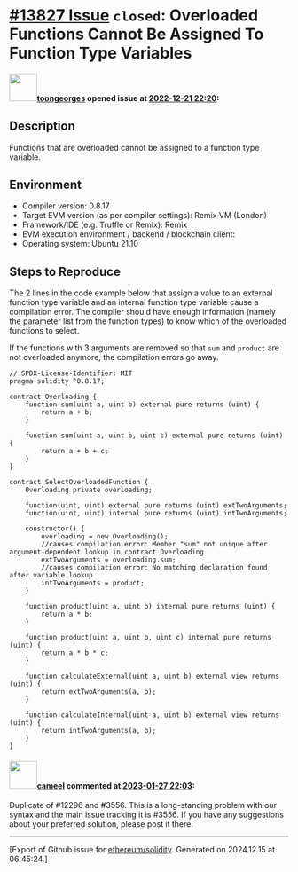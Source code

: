 # [\#13827 Issue](https://github.com/ethereum/solidity/issues/13827) `closed`: Overloaded Functions Cannot Be Assigned To Function Type Variables

#### <img src="https://avatars.githubusercontent.com/u/6784449?v=4" width="50">[toongeorges](https://github.com/toongeorges) opened issue at [2022-12-21 22:20](https://github.com/ethereum/solidity/issues/13827):

## Description

Functions that are overloaded cannot be assigned to a function type variable.

## Environment

- Compiler version: 0.8.17
- Target EVM version (as per compiler settings): Remix VM (London)
- Framework/IDE (e.g. Truffle or Remix): Remix
- EVM execution environment / backend / blockchain client:
- Operating system: Ubuntu 21.10

## Steps to Reproduce

The 2 lines in the code example below that assign a value to an external function type variable and an internal function type variable cause a compilation error.  The compiler should have enough information (namely the parameter list from the function types) to know which of the overloaded functions to select.

If the functions with 3 arguments are removed so that `sum` and `product` are not overloaded anymore, the compilation errors go away.

```solidity
// SPDX-License-Identifier: MIT
pragma solidity ^0.8.17;

contract Overloading {
    function sum(uint a, uint b) external pure returns (uint) {
        return a + b;
    }

    function sum(uint a, uint b, uint c) external pure returns (uint) {
        return a + b + c;
    }
}

contract SelectOverloadedFunction {
    Overloading private overloading;

    function(uint, uint) external pure returns (uint) extTwoArguments;
    function(uint, uint) internal pure returns (uint) intTwoArguments;

    constructor() {
        overloading = new Overloading();
        //causes compilation error: Member "sum" not unique after argument-dependent lookup in contract Overloading
        extTwoArguments = overloading.sum;
        //causes compilation error: No matching declaration found after variable lookup
        intTwoArguments = product;
    }

    function product(uint a, uint b) internal pure returns (uint) {
        return a * b;
    }

    function product(uint a, uint b, uint c) internal pure returns (uint) {
        return a * b * c;
    }

    function calculateExternal(uint a, uint b) external view returns (uint) {
        return extTwoArguments(a, b);
    }

    function calculateInternal(uint a, uint b) external view returns (uint) {
        return intTwoArguments(a, b);
    }
}
```


#### <img src="https://avatars.githubusercontent.com/u/137030?v=4" width="50">[cameel](https://github.com/cameel) commented at [2023-01-27 22:03](https://github.com/ethereum/solidity/issues/13827#issuecomment-1407121280):

Duplicate of #12296 and #3556. This is a long-standing problem with our syntax and the main issue tracking it is #3556. If you have any suggestions about your preferred solution, please post it there.


-------------------------------------------------------------------------------



[Export of Github issue for [ethereum/solidity](https://github.com/ethereum/solidity). Generated on 2024.12.15 at 06:45:24.]
